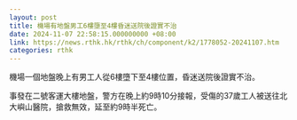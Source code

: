 ```yaml
---
layout: post
title: 機場有地盤男工6樓墮至4樓昏迷送院後證實不治
date: 2024-11-07 22:58:15.000000000 +08:00
link: https://news.rthk.hk/rthk/ch/component/k2/1778052-20241107.htm
categories: rthk
---
```


機場一個地盤晚上有男工人從6樓墮下至4樓位置，昏迷送院後證實不治。

事發在二號客運大樓地盤，警方在晚上約9時10分接報，受傷的37歲工人被送往北大嶼山醫院，搶救無效，延至約9時半死亡。
